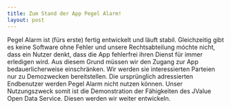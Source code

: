 ```yaml
---
title: Zum Stand der App Pegel Alarm!
layout: post
---
```

Pegel Alarm ist (fürs erste) fertig entwickelt und läuft stabil.
Gleichzeitig gibt es keine Software ohne Fehler und unsere Rechtsabteilung móchte nicht, 
dass ein Nutzer denkt, dass die App fehlerfrei ihren Dienst für immer erledigen wird.
Aus diesem Grund müssen wir den Zugang zur App bedauerlicherweise einschränken.
Wir werden sie interessierten Parteien nur zu Demozwecken bereitstellen.
Die ursprünglich adressierten Endbenutzer werden Pegel Alarm nicht nutzen können.
Unser Nutzungszweck somit ist die Demonstration der Fähigkeiten des JValue Open Data Service.
Diesen werden wir weiter entwickeln.

